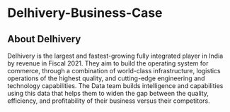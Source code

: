 # Delhivery-Business-Case

## About Delhivery

Delhivery is the largest and fastest-growing fully integrated player in India by revenue in Fiscal 2021. They aim to build the operating 
system for commerce, through a combination of world-class infrastructure, logistics operations of the highest quality, and cutting-edge 
engineering and technology capabilities. 
The Data team builds intelligence and capabilities using this data that helps them to widen the gap between the quality, efficiency, and 
profitability of their business versus their competitors.
